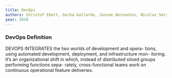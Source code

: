 ```yaml
---
title: DevOps
authors: Christof Ebert, Gorka Gallardo, Josune Hernantes, Nicolas Serrano
year: 2016
---
```


### DevOps Definition
DEVOPS INTEGRATES the two 
worlds of development and opera-
tions, using automated development, 
deployment, and infrastructure mon-
itoring. It’s an organizational shift in 
which, instead of distributed siloed 
groups performing functions sepa-
rately, cross-functional teams work 
on continuous operational feature 
deliveries. 

